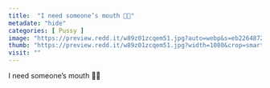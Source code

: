 ```yaml
---
title:  "I need someone’s mouth 🥺👅"
metadate: "hide"
categories: [ Pussy ]
image: "https://preview.redd.it/w89z01zcqem51.jpg?auto=webp&s=eb2264872883586a8db0eab1bce1c8e14bfb890f"
thumb: "https://preview.redd.it/w89z01zcqem51.jpg?width=1080&crop=smart&auto=webp&s=976e321a96c216db5bfe3ebe6d5e3ef4a3e8294a"
visit: ""
---
```

I need someone’s mouth 🥺👅
